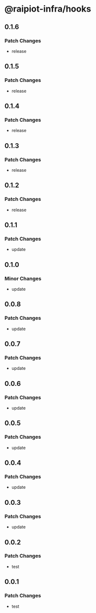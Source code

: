 # @raipiot-infra/hooks

## 0.1.6

### Patch Changes

- release

## 0.1.5

### Patch Changes

- release

## 0.1.4

### Patch Changes

- release

## 0.1.3

### Patch Changes

- release

## 0.1.2

### Patch Changes

- release

## 0.1.1

### Patch Changes

- update

## 0.1.0

### Minor Changes

- update

## 0.0.8

### Patch Changes

- update

## 0.0.7

### Patch Changes

- update

## 0.0.6

### Patch Changes

- update

## 0.0.5

### Patch Changes

- update

## 0.0.4

### Patch Changes

- update

## 0.0.3

### Patch Changes

- update

## 0.0.2

### Patch Changes

- test

## 0.0.1

### Patch Changes

- test
